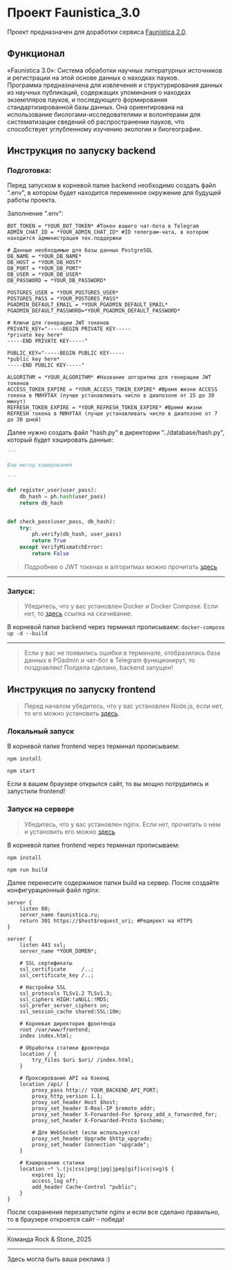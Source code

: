 # Проект Faunistica_3.0

Проект предназначен для доработки сервиса [Faunistica 2.0](https://sozontov.cc/faunistica_2.0/).

## Функционал

«Faunistica 3.0»: Система обработки научных литературных источников и регистрации на этой основе данных о находках пауков.  
Программа предназначена для извлечения и структурирования данных из научных публикаций, содержащих упоминания о находках экземпляров пауков, и последующего формирования стандартизированной базы данных. Она ориентирована на использование биологами-исследователями и волонтерами для систематизации сведений об распространении пауков, что способствует углубленному изучению экологии и биогеографии.

## Инструкция по запуску backend

### Подготовка:

Перед запуском в корневой папке backend необходимо создать файл ".env", в котором будет находится переменное окружение для будущей работы проекта.

Заполнение ".env":
```
BOT_TOKEN = *YOUR_BOT_TOKEN* #Токен вашего чат-бота в Telegram
ADMIN_CHAT_ID = *YOUR_ADMIN_CHAT_ID* #ID телеграм-чата, в котором находится администрация тех.поддержки

# Данные необходимые для базы данных PostgreSQL
DB_NAME = *YOUR_DB_NAME* 
DB_HOST = *YOUR_DB_HOST*
DB_PORT = *YOUR_DB_PORT*
DB_USER = *YOUR_DB_USER*
DB_PASSWORD = *YOUR_DB_PASSWORD*

POSTGRES_USER = *YOUR_POSTGRES_USER*
POSTGRES_PASS = *YOUR_POSTGRES_PASS*
PGADMIN_DEFAULT_EMAIL = *YOUR_PGADMIN_DEFAULT_EMAIL*
PGADMIN_DEFAULT_PASSWORD=*YOUR_PGADMIN_DEFAULT_PASSWORD*

# Ключи для генерации JWT токенов
PRIVATE_KEY="-----BEGIN PRIVATE KEY-----
*private key here*
-----END PRIVATE KEY-----"

PUBLIC_KEY="-----BEGIN PUBLIC KEY-----
*public key here*
-----END PUBLIC KEY-----"

ALGORITHM = *YOUR_ALGORITHM* #Название алгоритма для генерации JWT токенов
ACCESS_TOKEN_EXPIRE = *YOUR_ACCESS_TOKEN_EXPIRE* #Время жизни ACCESS токена в МИНУТАХ (лучше устанавливать число в диапозоне от 15 до 30 минут)
REFRESH_TOKEN_EXPIRE = *YOUR_REFRESH_TOKEN_EXPIRE* #Время жизни REFRESH токена в МИНУТАХ (лучше устанавливать число в диапозоне от 7 до 30 дней)
```

Далее нужно создать файл "hash.py" в директории "../database/hash.py", который будет хэшировать данные:
```python
'''

Ваш метод хэширования

'''

def register_user(user_pass):
    db_hash = ph.hash(user_pass)
    return db_hash


def check_pass(user_pass, db_hash):
    try:
        ph.verify(db_hash, user_pass)
        return True
    except VerifyMismatchError:
        return False
```
> Подробнее о JWT токенах и алгоритмах можно прочитать [здесь](https://pyjwt.readthedocs.io/en/latest/usage.html)
---

### Запуск:

> Убедитесь, что у вас установлен Docker и Docker Compose.
> Если нет, то [здесь](https://docs.docker.com/compose/install/) ссылка на скачивание.

В корневой папке backend через терминал прописываем:
`docker-compose up -d --build`

---

>Если у вас не появились ошибки в терминале, отобразилась база данных в PGadmin и чат-бот в Telegram функционирут, то поздравляю! Полдела сделано, backend запущен!

## Инструкция по запуску frontend

> Перед началом убедитесь, что у вас установлен Node.js, если нет, то его можно установить [здесь](https://nodejs.org/en/download).

### Локальный запуск

В корневой папке frontend через терминал прописываем:

`npm install`

`npm start`

Если в вашем браузере открылся сайт, то вы мощно потрудились и запустили frontend!

### Запуск на сервере

> Убедитесь, что у вас установлен nginx.
> Если нет, прочитать о нем и установить его можно [здесь](https://nginx.org/)

В корневой папке frontend через терминал прописываем:

`npm install`

`npm run build`

Далее перенесите содержимое папки build на сервер.
После создайте конфигурационный файл nginx:
```
server {
    listen 80;
    server_name faunistica.ru;
    return 301 https://$host$request_uri; #Редирект на HTTPS
}

server {
    listen 443 ssl;
    server_name *YOUR_DOMEN*;

    # SSL сертификаты
    ssl_certificate     /..;
    ssl_certificate_key /..;

    # Настройки SSL
    ssl_protocols TLSv1.2 TLSv1.3;
    ssl_ciphers HIGH:!aNULL:!MD5;
    ssl_prefer_server_ciphers on;
    ssl_session_cache shared:SSL:10m;

    # Корневая директория фронтенда
    root /var/www/frontend;
    index index.html;

    # Обработка статики фронтенда
    location / {
        try_files $uri $uri/ /index.html;
    }

    # Проксирование API на бэкенд
    location /api/ {
        proxy_pass http:// YOUR_BACKEND_API_PORT;
        proxy_http_version 1.1;
        proxy_set_header Host $host;
        proxy_set_header X-Real-IP $remote_addr;
        proxy_set_header X-Forwarded-For $proxy_add_x_forwarded_for;
        proxy_set_header X-Forwarded-Proto $scheme;
        
        # Для WebSocket (если используется)
        proxy_set_header Upgrade $http_upgrade;
        proxy_set_header Connection "upgrade";
    }

    # Кэширование статики
    location ~* \.(js|css|png|jpg|jpeg|gif|ico|svg)$ {
        expires 1y;
        access_log off;
        add_header Cache-Control "public";
    }
}
```

После сохранения перезапустите nginx и если все сделано правильно, то в браузере откроется сайт - победа!

---

Команда Rock & Stone, 2025

---

Здесь могла быть ваша реклама :)
